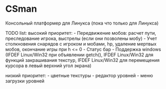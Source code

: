CSman
=====

Консольный платформер для Линукса (пока что только для Линукса)

TODO list:
  высокий приоритет:
    - Передвижение мобов: расчет пути, преследование игрока, выстрелы (если они позволены мобу)
    - Учет столкновения снарядов с игроком и мобами, hp, удаление мертвых мобов, окончание игры при h <= 0
    - Статус бар
    - Поддержка windows (IFDEF Linux/Win32 при объявлении getch(),
                        IFDEF Linux/Win32 для функций закрашивания текстур,
                        IFDEF Linux/Win32 для перемещения курсора в левый верхний угол экрана)

  низкий приоритет:
    - цветные текстуры
    - редактор уровней
    - меню загрузки уровней
